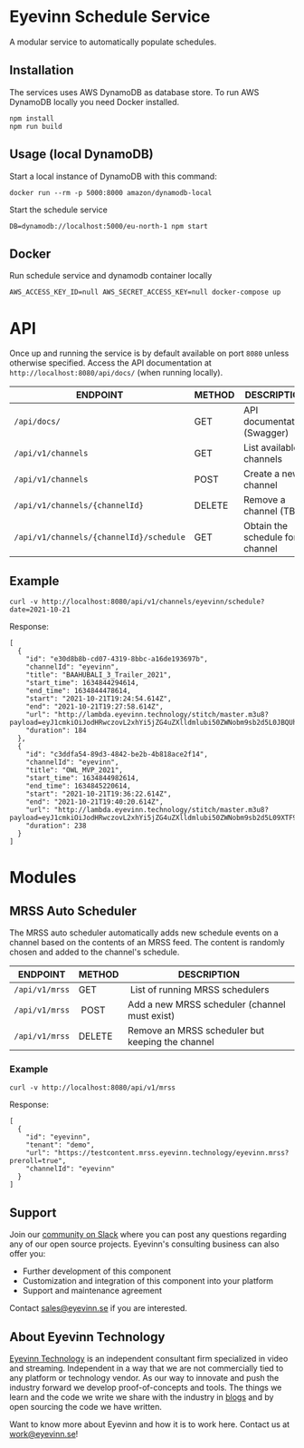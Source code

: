 # Eyevinn Schedule Service

A modular service to automatically populate schedules.

## Installation

The services uses AWS DynamoDB as database store. To run AWS DynamoDB locally you need Docker installed.

```
npm install
npm run build
```

## Usage (local DynamoDB)

Start a local instance of DynamoDB with this command:

```
docker run --rm -p 5000:8000 amazon/dynamodb-local
```

Start the schedule service

```
DB=dynamodb://localhost:5000/eu-north-1 npm start
```

## Docker

Run schedule service and dynamodb container locally

```
AWS_ACCESS_KEY_ID=null AWS_SECRET_ACCESS_KEY=null docker-compose up
```

# API

Once up and running the service is by default available on port `8080` unless otherwise specified. Access the API documentation at `http://localhost:8080/api/docs/` (when running locally).

| ENDPOINT | METHOD | DESCRIPTION |
| -------- | ------ | ----------- |
| `/api/docs/` | GET | API documentation (Swagger) |
| `/api/v1/channels`| GET | List available channels |
| `/api/v1/channels`| POST | Create a new channel |
| `/api/v1/channels/{channelId}`| DELETE | Remove a channel (TBD) |
| `/api/v1/channels/{channelId}/schedule`| GET | Obtain the schedule for a channel |

## Example

```
curl -v http://localhost:8080/api/v1/channels/eyevinn/schedule?date=2021-10-21
```

Response:
```
[
  {
    "id": "e30d8b8b-cd07-4319-8bbc-a16de193697b",
    "channelId": "eyevinn",
    "title": "BAAHUBALI_3_Trailer_2021",
    "start_time": 1634844294614,
    "end_time": 1634844478614,
    "start": "2021-10-21T19:24:54.614Z",
    "end": "2021-10-21T19:27:58.614Z",
    "url": "http://lambda.eyevinn.technology/stitch/master.m3u8?payload=eyJ1cmkiOiJodHRwczovL2xhYi5jZG4uZXlldmlubi50ZWNobm9sb2d5L0JBQUhVQkFMSV8zX1RyYWlsZXJfMjAyMS5tcDQvbWFuaWZlc3QubTN1OCIsImJyZWFrcyI6W3sicG9zIjowLCJkdXJhdGlvbiI6MTA1MDAwLCJ1cmwiOiJodHRwczovL21haXR2LXZvZC5sYWIuZXlldmlubi50ZWNobm9sb2d5L1ZJTk4ubXA0L21hc3Rlci5tM3U4In1dfQ==",
    "duration": 184
  },
  {
    "id": "c3ddfa54-89d3-4842-be2b-4b818ace2f14",
    "channelId": "eyevinn",
    "title": "OWL_MVP_2021",
    "start_time": 1634844982614,
    "end_time": 1634845220614,
    "start": "2021-10-21T19:36:22.614Z",
    "end": "2021-10-21T19:40:20.614Z",
    "url": "http://lambda.eyevinn.technology/stitch/master.m3u8?payload=eyJ1cmkiOiJodHRwczovL2xhYi5jZG4uZXlldmlubi50ZWNobm9sb2d5L09XTF9NVlBfMjAyMS5tcDQvbWFuaWZlc3QubTN1OCIsImJyZWFrcyI6W3sicG9zIjowLCJkdXJhdGlvbiI6MTA1MDAwLCJ1cmwiOiJodHRwczovL21haXR2LXZvZC5sYWIuZXlldmlubi50ZWNobm9sb2d5L1ZJTk4ubXA0L21hc3Rlci5tM3U4In1dfQ==",
    "duration": 238
  }
]
```

# Modules

## MRSS Auto Scheduler

The MRSS auto scheduler automatically adds new schedule events on a channel based on the contents of an MRSS feed. The content is randomly chosen and added to the channel's schedule.

| ENDPOINT | METHOD | DESCRIPTION |
| -------- | ------ | ----------- |
| `/api/v1/mrss` | GET | List of running MRSS schedulers |
| `/api/v1/mrss` | POST | Add a new MRSS scheduler (channel must exist) |
| `/api/v1/mrss` | DELETE | Remove an MRSS scheduler but keeping the channel |

### Example

```
curl -v http://localhost:8080/api/v1/mrss
```

Response:

```
[
  {
    "id": "eyevinn",
    "tenant": "demo",
    "url": "https://testcontent.mrss.eyevinn.technology/eyevinn.mrss?preroll=true",
    "channelId": "eyevinn"
  }
]
```

## Support

Join our [community on Slack](http://slack.streamingtech.se) where you can post any questions regarding any of our open source projects. Eyevinn's consulting business can also offer you:

- Further development of this component
- Customization and integration of this component into your platform
- Support and maintenance agreement

Contact [sales@eyevinn.se](mailto:sales@eyevinn.se) if you are interested.

## About Eyevinn Technology

[Eyevinn Technology](https://www.eyevinntechnology.se) is an independent consultant firm specialized in video and streaming. Independent in a way that we are not commercially tied to any platform or technology vendor. As our way to innovate and push the industry forward we develop proof-of-concepts and tools. The things we learn and the code we write we share with the industry in [blogs](https://dev.to/video) and by open sourcing the code we have written.

Want to know more about Eyevinn and how it is to work here. Contact us at work@eyevinn.se!